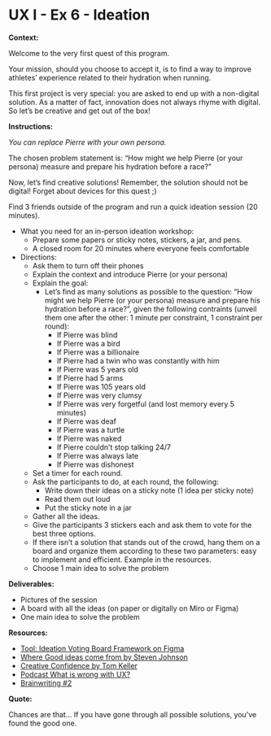 # UX I - Ex 6 - Ideation

**Context:** 

Welcome to the very first quest of this program. 

Your mission, should you choose to accept it, is to find a way to improve athletes’ experience related to their hydration when running. 

This first project is very special: you are asked to end up with a non-digital solution. As a matter of fact, innovation does not always rhyme with digital. So let’s be creative and get out of the box! 

**Instructions:** 

*You can replace Pierre with your own persona.*

The chosen problem statement is: “How might we help Pierre (or your persona) measure and prepare his hydration before a race?”

Now, let’s find creative solutions! Remember, the solution should not be digital! Forget about devices for this quest ;)

Find 3 friends outside of the program and run a quick ideation session (20 minutes). 

- What you need for an in-person ideation workshop:
    - Prepare some papers or sticky notes, stickers, a jar, and pens.
    - A closed room for 20 minutes where everyone feels comfortable
- Directions:
    - Ask them to turn off their phones
    - Explain the context and introduce Pierre (or your persona)
    - Explain the goal:
        - Let’s find as many solutions as possible to the question: “How might we help Pierre (or your persona) measure and prepare his hydration before a race?”, given the following contraints (unveil them one after the other: 1 minute per constraint, 1 constraint per round):
            - If Pierre was blind
            - If Pierre was a bird
            - If Pierre was a billionaire
            - If Pierre had a twin who was constantly with him
            - If Pierre was 5 years old
            - If Pierre had 5 arms
            - If Pierre was 105 years old
            - If Pierre was very clumsy
            - If Pierre was very forgetful (and lost memory every 5 minutes)
            - If Pierre was deaf
            - If Pierre was a turtle
            - If Pierre was naked
            - If Pierre couldn’t stop talking 24/7
            - If Pierre was always late
            - If Pierre was dishonest
    - Set a timer for each round.
    - Ask the participants to do, at each round, the following:
        - Write down their ideas on a sticky note (1 idea per sticky note)
        - Read them out loud
        - Put the sticky note in a jar
    - Gather all the ideas.
    - Give the participants 3 stickers each and ask them to vote for the best three options.
    - If there isn’t a solution that stands out of the crowd, hang them on a board and organize them according to these two parameters: easy to implement and efficient. Example in the resources.
    - Choose 1 main idea to solve the problem

**Deliverables:** 

- Pictures of the session
- A board with all the ideas (on paper or digitally on Miro or Figma)
- One main idea to solve the problem

**Resources:**

- [Tool: Ideation Voting Board Framework on Figma](https://www.figma.com/file/nTAWiacCffXvd8dXsLP3Sb/Ideation-Voting-Framework)
- [Where Good ideas come from by Steven Johnson](https://www.ted.com/talks/steven_johnson_where_good_ideas_come_from)
- [Creative Confidence by Tom Keller](https://booksvooks.com/creative-confidence-unleashing-the-creative-potential-within-us-all-pdf.html)
- [Podcast What is wrong with UX?](https://www.usersknow.com/podcast/2016/10/10/ua1wdsszhx2pemugxc1e0qj0a3l9cs)
- [Brainwriting #2](https://dux.typepad.com/dux/2011/01/method-2-of-100-brainwriting-brainwriting-is-an-ideation-method-for-quickly-generating-ideas-by-asking-people-to-write-thei.html)

**Quote:** 

Chances are that... If you have gone through all possible solutions, you’ve found the good one. 